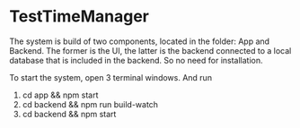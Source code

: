 # TestTimeManager
The system is build of two components, located in the folder: App and Backend. The former is the UI, the latter is the backend connected to a local database that is included in the backend. So no need for installation.

To start the system, open 3 terminal windows. And run
1) cd app && npm start
2) cd backend && npm run build-watch
3) cd backend && npm start